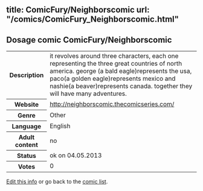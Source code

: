 title: ComicFury/Neighborscomic
url: "/comics/ComicFury_Neighborscomic.html"
---
Dosage comic ComicFury/Neighborscomic
-----------------------------------------

<p id="msg"></p>
<script type="text/javascript">
if (window.location.search === '?edit_info_mail=sent_ok') {
  var elem = document.getElementById("msg");
  elem.innerHTML = 'Edited information sucessfully sent for review, which is usually done daily. Thanks!';
  elem.className = 'ok';
}
</script>
<table class="comicinfo">
<tr>
<th>Description</th><td>it revolves around three characters, each one representing the three great countries of north america. george (a bald eagle)represents the usa, paco(a golden eagle)represents mexico and nashie(a beaver)represents canada. together they will have many adventures.</td>
</tr>
<tr>
<th>Website</th><td><a href="http://neighborscomic.thecomicseries.com/">http://neighborscomic.thecomicseries.com/</a></td>
</tr>
<tr>
<th>Genre</th><td>Other</td>
</tr>
<tr>
<th>Language</th><td>English</td>
</tr>
<tr>
<th>Adult content</th><td>no</td>
</tr>
<tr>
<th>Status</th><td>ok on 04.05.2013</td>
</tr>
<tr>
<th>Votes</th><td>0</td>
</tr>
</table>

[Edit this info](ComicFury_Neighborscomic_edit.html) or go back to the [comic list](../comic-index.html).
